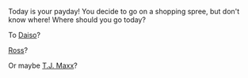 Today is your payday! You decide to go on a shopping spree, but don't know where!
Where should you go today?

To [Daiso](./daiso.md)?

[Ross](./ross.md)?

Or maybe [T.J. Maxx](./tjmaxx.md)?

